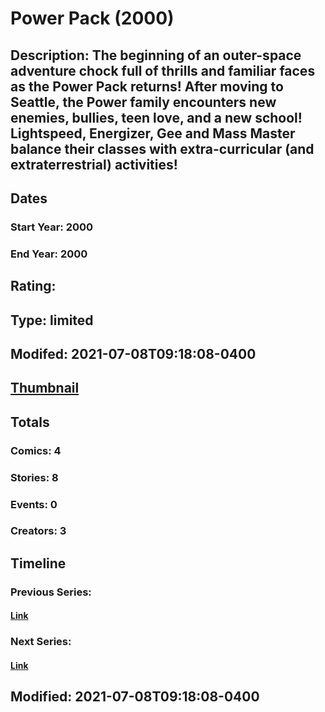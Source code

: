# Power Pack (2000)
## Description: The beginning of an outer-space adventure chock full of thrills and familiar faces as the Power Pack returns! After moving to Seattle, the Power family encounters new enemies, bullies, teen love, and a new school! Lightspeed, Energizer, Gee and Mass Master balance their classes with extra-curricular (and extraterrestrial) activities! 
## Dates
### Start Year: 2000
### End Year: 2000
## Rating: 
## Type: limited
## Modifed: 2021-07-08T09:18:08-0400
## [Thumbnail](http://i.annihil.us/u/prod/marvel/i/mg/6/50/60e6fb04316e8.jpg)
## Totals
### Comics: 4
### Stories: 8
### Events: 0
### Creators: 3
## Timeline
### Previous Series: 
#### [Link]()
### Next Series: 
#### [Link]()
## Modified: 2021-07-08T09:18:08-0400